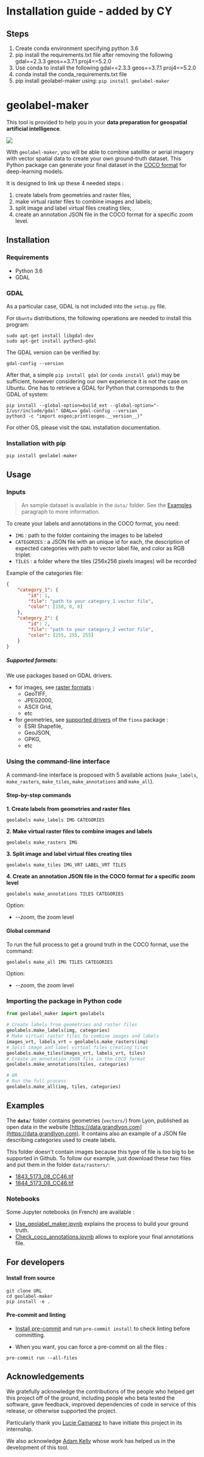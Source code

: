 # Installation guide - added by CY

## Steps
1. Create conda environment specifying python 3.6
2. pip install the requirements.txt file after removing the following
gdal==2.3.3
geos==3.7.1
proj4==5.2.0
3. Use conda to install the following
gdal==2.3.3
geos==3.7.1
proj4==5.2.0
4. conda install the conda_requirements.txt file
5. pip install geolabel-maker using: `pip install geolabel-maker`



# geolabel-maker

This tool is provided to help you in your **data preparation for geospatial artificial intelligence**.

![](medias/geolabel-maker.gif)

With `geolabel-maker`, you will be able to combine satellite or aerial imagery with
vector spatial data to create your own ground-truth dataset. This Python package can
generate your final dataset in the [COCO format](http://cocodataset.org/#home) for deep-learning models.


It is designed to link up these 4 needed steps :
 1. create labels from geometries and raster files;
 2. make virtual raster files to combine images and labels;
 3. split image and label virtual files creating tiles;
 4. create an annotation JSON file in the COCO format for a specific zoom level.

## Installation

### Requirements

 * Python 3.6
 * GDAL

### GDAL

As a particular case, GDAL is not included into the `setup.py` file.

For `Ubuntu` distributions, the following operations are needed to install this program:

```
sudo apt-get install libgdal-dev
sudo apt-get install python3-gdal
```

The GDAL version can be verified by:
```
gdal-config --version
```
After that, a simple `pip install gdal` (or `conda install gdal`) may be sufficient, however considering our own experience it is not the case on Ubuntu. One has to retrieve a GDAL for Python that corresponds to the GDAL of system:
```
pip install --global-option=build_ext --global-option="-I/usr/include/gdal" GDAL==`gdal-config --version`
python3 -c "import osgeo;print(osgeo.__version__)"
```
For other OS, please visit the `GDAL` installation documentation.


### Installation with pip
```
pip install geolabel-maker
```

## Usage

### Inputs

> An sample dataset is available in the `data/` folder. See the [Examples](#examples) paragraph to more information.

To create your labels and annotations in the COCO format, you need:

 * `IMG` : path to the folder containing the images to be labeled
 * `CATEGORIES` : a JSON file with an unique id for each, the description of expected categories
with path to vector label file, and color as RGB triplet.
 * `TILES` : a folder where the tiles (256x256 pixels images) will be recorded

Example of the categories file:

```json
{
    "category_1": {
        "id": 1,
        "file": "path to your category_1 vector file",
        "color": [150, 0, 0]
    },
    "category_2": {
        "id": 2,
        "file": "path to your category_2 vector file",
        "color": [255, 255, 255]
    }
}
```

##### Supported formats:

We use packages based on GDAL drivers.

 * for images, see [raster formats](https://gdal.org/drivers/raster/index.html) :
   * GeoTIFF,
   * JPEG2000,
   * ASCII Grid,
   * etc
 * for geometries, see [supported drivers](https://github.com/Toblerity/Fiona/blob/master/fiona/drvsupport.py) of the `fiona` package :
   * ESRI Shapefile,
   * GeoJSON,
   * GPKG,
   * etc

### Using the command-line interface

A command-line interface is proposed with 5 available
actions (`make_labels`, `make_rasters`, `make_tiles`, `make_annotations`
 and `make_all`).

#### Step-by-step commands

 **1. Create labels from geometries and raster files**

```
geolabels make_labels IMG CATEGORIES
```

 **2. Make virtual raster files to combine images and labels**

```
geolabels make_rasters IMG
```

 **3. Split image and label virtual files creating tiles**

```
geolabels make_tiles IMG_VRT LABEL_VRT TILES
```

 **4. Create an annotation JSON file in the COCO format for a specific zoom level**

```
geolabels make_annotations TILES CATEGORIES
```

Option:
- *--zoom*, the zoom level

#### Global command

To run the full process to get a ground truth in the COCO format, use the command:

```
geolabels make_all IMG TILES CATEGORIES
```

Option:
- *--zoom*, the zoom level

### Importing the package in Python code

```python
from geolabel_maker import geolabels

# Create labels from geometries and raster files
geolabels.make_labels(img, categories)
# Make virtual raster files to combine images and labels
images_vrt, labels_vrt = geolabels.make_rasters(img)
# Split image and label virtual files creating tiles
geolabels.make_tiles(images_vrt, labels_vrt, tiles)
# Create an annotation JSON file in the COCO format
geolabels.make_annotations(tiles, categories)

# OR
# Run the full process
geolabels.make_all(img, tiles, categories)
```

## Examples

The **`data/`** folder contains geometries (`vectors/`) from Lyon, published as open data in the website [https://data.grandlyon.com](https://data.grandlyon.com).
It contains also an example of a JSON file describing categories used to create labels.

This folder doesn't contain images because this type of file is too big to be supported in Github. 
To follow our example, just download these two files and put them in the folder `data/rasters/`:
- [1843_5173_08_CC46.tif](https://download.data.grandlyon.com/files/grandlyon/imagerie/ortho2018/ortho/GeoTiff_YcBcR/1km_8cm_CC46/1843_5173_08_CC46.tif)
- [1844_5173_08_CC46.tif](https://download.data.grandlyon.com/files/grandlyon/imagerie/ortho2018/ortho/GeoTiff_YcBcR/1km_8cm_CC46/1844_5173_08_CC46.tif)

### Notebooks

Some Jupyter notebooks (in French) are available :
- [Use_geolabel_maker.ipynb](notebooks/Use_geolabel_maker.ipynb) explains the process to build your ground truth.
- [Check_coco_annotations.ipynb](notebooks/Check_coco_annotations.ipynb) allows to explore your final annotations file.

## For developers

#### Install from source

```
git clone URL
cd geolabel-maker
pip install -e .
```

#### Pre-commit and linting

* [Install pre-commit](https://pre-commit.com/#install) and run `pre-commit install`
to check linting before committing.

* When you want, you can force a pre-commit on all the files :

```
pre-commit run --all-files
```

## Acknowledgements

We gratefully acknowledge the contributions of the people who 
helped get this project off of the ground, including people who 
beta tested the software, gave feedback, improved dependencies of 
code in service of this release, or otherwise supported the project.

Particularly thank you [Lucie Camanez](https://github.com/TrueCactus) 
to have initiate this project in its internship.

We also acknowledge [Adam Kelly](https://www.immersivelimit.com/) 
whose work has helped us in the development of this tool.


